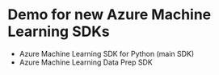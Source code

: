 # Demo for new Azure Machine Learning SDKs

- Azure Machine Learning SDK for Python (main SDK)
- Azure Machine Learning Data Prep SDK
